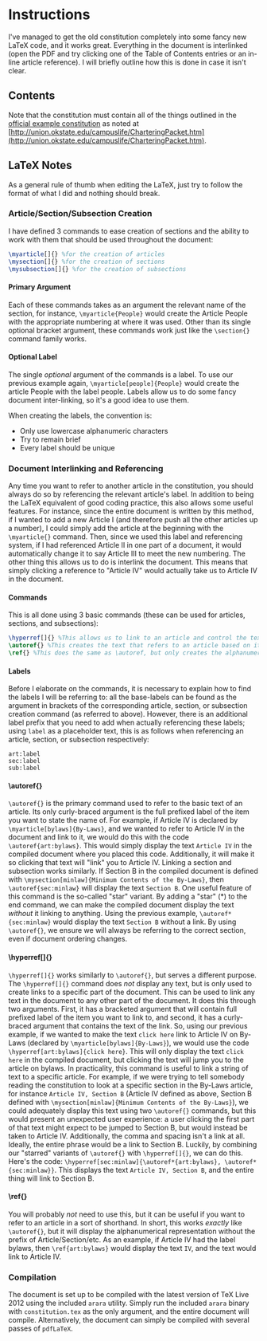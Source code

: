 Instructions
============

I've managed to get the old constitution completely into some fancy new LaTeX code, and it works great. Everything in the document is interlinked (open the PDF and try clicking one of the Table of Contents entries or an in-line article reference). I will briefly outline how this is done in case it isn't clear.

## Contents

Note that the constitution must contain all of the things outlined in the [official example constitution](http://union.okstate.edu/campuslife/Documents/D-SampleConstitutionforStudentOrganizations2012_000.doc) as noted at [http://union.okstate.edu/campuslife/CharteringPacket.htm](http://union.okstate.edu/campuslife/CharteringPacket.htm).

## LaTeX Notes

As a general rule of thumb when editing the LaTeX, just try to follow the format of what I did and nothing should break.

### Article/Section/Subsection Creation

I have defined 3 commands to ease creation of sections and the ability to work with them that should be used throughout the document:
```latex
\myarticle[]{} %for the creation of articles
\mysection[]{} %for the creation of sections
\mysubsection[]{} %for the creation of subsections
```

#### Primary Argument

Each of these commands takes as an argument the relevant name of the section, for instance, `\myarticle{People}` would create the Article People with the appropriate numbering at where it was used. Other than its single optional bracket argument, these commands work just like the `\section{}` command family works.

#### Optional Label

The single *optional* argument of the commands is a label. To use our previous example again, `\myarticle[people]{People}` would create the article People with the label people. Labels allow us to do some fancy document inter-linking, so it's a good idea to use them.

When creating the labels, the convention is:

- Only use lowercase alphanumeric characters
- Try to remain brief
- Every label should be unique

### Document Interlinking and Referencing

Any time you want to refer to another article in the constitution, you should always do so by referencing the relevant article's label. In addition to being the LaTeX equivalent of good coding practice, this also allows some useful features. For instance, since the entire document is written by this method, if I wanted to add a new Article I (and therefore push all the other articles up a number), I could simply add the article at the beginning with the `\myarticle{}` command. Then, since we used this label and referencing system, if I had referenced Article II in one part of a document, it would automatically change it to say Article III to meet the new numbering. The other thing this allows us to do is interlink the document. This means that simply clicking a reference to "Article IV" would actually take us to Article IV in the document.

#### Commands

This is all done using 3 basic commands (these can be used for articles, sections, and subsections):
```latex
\hyperref[]{} %This allows us to link to an article and control the text that is linked to
\autoref{} %This creates the text that refers to an article based on its label, and will optionally link to the article as well
\ref{} %This does the same as \autoref, but only creates the alphanumerical representation (eg. referencing the label for Article III would output III here)
```
#### Labels

Before I elaborate on the commands, it is necessary to explain how to find the labels I will be referring to: all the base-labels can be found as the argument in brackets of the corresponding article, section, or subsection creation command (as referred to above). However, there is an additional label prefix that you need to add when actually referencing these labels; using `label` as a placeholder text, this is as follows when referencing an article, section, or subsection respectively:

```
art:label
sec:label
sub:label
```

#### \autoref{}

`\autoref{}` is the primary command used to refer to the basic text of an article. Its only curly-braced argument is the full prefixed label of the item you want to state the name of. For example, if Article IV is declared by `\myarticle[bylaws]{By-Laws}`, and we wanted to refer to Article IV in the document and link to it, we would do this with the code `\autoref{art:bylaws}`. This would simply display the text `Article IV` in the compiled document where you placed this code. Additionally, it will make it so clicking that text will "link" you to Article IV. Linking a section and subsection works similarly. If Section B in the compiled document is defined with `\mysection[minlaw]{Minimum Contents of the By-Laws}`, then `\autoref{sec:minlaw}` will display the text `Section B`. One useful feature of this command is the so-called "star" variant. By adding a "star" (*) to the end command, we can make the compiled document display the text *without* it linking to anything. Using the previous example, `\autoref*{sec:minlaw}` would display the text `Section B` without a link. By using `\autoref{}`, we ensure we will always be referring to the correct section, even if document ordering changes.

#### \hyperref[]{}

`\hyperref[]{}` works similarly to `\autoref{}`, but serves a different purpose. The `\hyperref[]{}` command does *not* display any text, but is only used to create links to a specific part of the document. This can be used to link any text in the document to any other part of the document. It does this through two arguments. First, it has a bracketed argument that will contain full prefixed label of the item you want to link to, and second, it has a curly-braced argument that contains the text of the link. So, using our previous example, if we wanted to make the text `click here` link to Article IV on By-Laws (declared by `\myarticle[bylaws]{By-Laws}`), we would use the code `\hyperref[art:bylaws]{click here}`. This will only display the text `click here` in the compiled document, but clicking the text will jump you to the article on bylaws. In practicality, this command is useful to link a string of text to a specific article. For example, if we were trying to tell somebody reading the constitution to look at a specific section in the By-Laws article, for instance `Article IV, Section B` (Article IV defined as above, Section B defined with `\mysection[minlaw]{Minimum Contents of the By-Laws}`), we could adequately display this text using two `\autoref{}` commands, but this would present an unexpected user experience: a user clicking the first part of that text might expect to be jumped to Section B, but would instead be taken to Article IV. Additionally, the comma and spacing isn't a link at all. Ideally, the entire phrase would be a link to Section B. Luckily, by combining our "starred" variants of `\autoref{}` with `\hyperref[]{}`, we can do this. Here's the code: `\hyperref[sec:minlaw]{\autoref*{art:bylaws}, \autoref*{sec:minlaw}}`. This displays the text `Article IV, Section B`, and the entire thing will link to Section B.

#### \ref{}

You will probably *not* need to use this, but it can be useful if you want to refer to an article in a sort of shorthand. In short, this works *exactly* like `\autoref{}`, but it will display the alphanumerical representation without the prefix of Article/Section/etc. As an example, if Article IV had the label bylaws, then `\ref{art:bylaws}` would display the text `IV`, and the text would link to Article IV.

### Compilation

The document is set up to be compiled with the latest version of TeX Live 2012 using the included `arara` utility. Simply run the included `arara` binary with `constitution.tex` as the only argument, and the entire document will compile. Alternatively, the document can simply be compiled with several passes of `pdfLaTeX`.